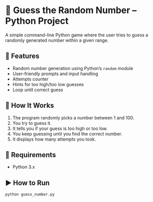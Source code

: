 # 🎯 Guess the Random Number – Python Project

A simple command-line Python game where the user tries to guess a randomly generated number within a given range.

## 📌 Features

- Random number generation using Python’s `random` module
- User-friendly prompts and input handling
- Attempts counter
- Hints for too high/too low guesses
- Loop until correct guess

## 🚀 How It Works

1. The program randomly picks a number between 1 and 100.
2. You try to guess it.
3. It tells you if your guess is too high or too low.
4. You keep guessing until you find the correct number.
5. It displays how many attempts you took.

## 🧠 Requirements

- Python 3.x

## ▶️ How to Run

```bash
python guess_number.py
